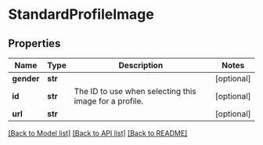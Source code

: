 # StandardProfileImage

## Properties
Name | Type | Description | Notes
------------ | ------------- | ------------- | -------------
**gender** | **str** |  | [optional] 
**id** | **str** | The ID to use when selecting this image for a profile. | [optional] 
**url** | **str** |  | [optional] 

[[Back to Model list]](../README.md#documentation-for-models) [[Back to API list]](../README.md#documentation-for-api-endpoints) [[Back to README]](../README.md)



